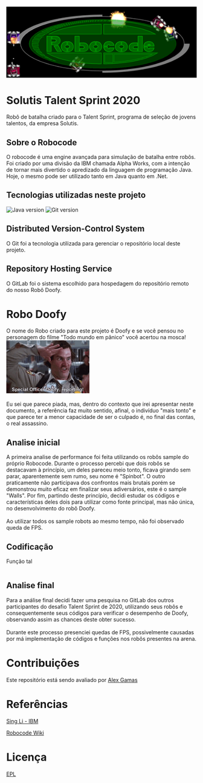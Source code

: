 ![robocode logo](img/robocode_logo.png)

# Solutis Talent Sprint 2020
Robô de batalha criado para o Talent Sprint, programa de seleção de jovens talentos, da empresa Solutis.

## Sobre o Robocode
O robocode é uma engine avançada para simulação de batalha entre robôs.
Foi criado por uma divisão da IBM chamada Alpha Works, com a intenção de tornar mais divertido o apredizado da linguagem de programação Java.
Hoje, o mesmo pode ser utilizado tanto em Java quanto em .Net.

## Tecnologias utilizadas neste projeto
![Java version](https://img.shields.io/badge/Java-1.8.0__271-brightgreen) 
![Git version](https://img.shields.io/badge/Git-2.28.0-brightgreen)

## Distributed Version-Control System
O Git foi a tecnologia utilizada para gerenciar o repositório local deste projeto.

## Repository Hosting Service
O GitLab foi o sistema escolhido para hospedagem do repositório remoto do nosso Robô Doofy. 

# Robo Doofy
O nome do Robo criado para este projeto é Doofy e se você pensou no personagem do filme "Todo mundo em pânico" você acertou na mosca! <br>
![Doofy gif](img/tenor.gif) <br> <br>
Eu sei que parece piada, mas, dentro do contexto que irei apresentar neste documento, a referência faz muito sentido, afinal, o indivíduo "mais tonto" e que parece ter a menor capacidade de ser o culpado é, no final das contas, o real assassino.

## Analise inicial
A primeira analise de performance foi feita utilizando os robôs sample do próprio Robocode.
Durante o processo percebi que dois robôs se destacavam à princípio, um deles pareceu meio tonto, ficava girando sem parar, aparentemente sem rumo, seu nome é "Spinbot".
O outro praticamente não participava dos confrontos mais brutais porém se demonstrou muito eficaz em finalizar seus adiversários, este é o sample "Walls".
Por fim, partindo deste princípio, decidi estudar os códigos e características deles dois para utilizar como fonte principal, mas não única, no desenvolvimento do robô Doofy.
<br> <br> Ao utilizar todos os sample robots ao mesmo tempo, não foi observado queda de FPS.

## Codificação
Função tal
```java

```

## Analise final
Para a análise final decidi fazer uma pesquisa no GitLab dos outros participantes do desafio Talent Sprint de 2020, utilizando seus robôs e consequentemente seus códigos para verificar o desempenho de Doofy, observando assim as chances deste obter sucesso.
<br> <br> Durante este processo presenciei quedas de FPS, possivelmente causadas por má implementação de códigos e funções nos robôs presentes na arena.

# Contribuições
Este repositório está sendo avaliado por [Alex Gamas](https://gitlab.com/alexgamas)

# Referências
[Sing Li - IBM](https://www.ibm.com/developerworks/library/j-robocode/index.html)

[Robocode Wiki](https://robowiki.net/wiki/Main_Page)

# Licença
[EPL](https://robocode.sourceforge.io/license/epl-v10.html)
